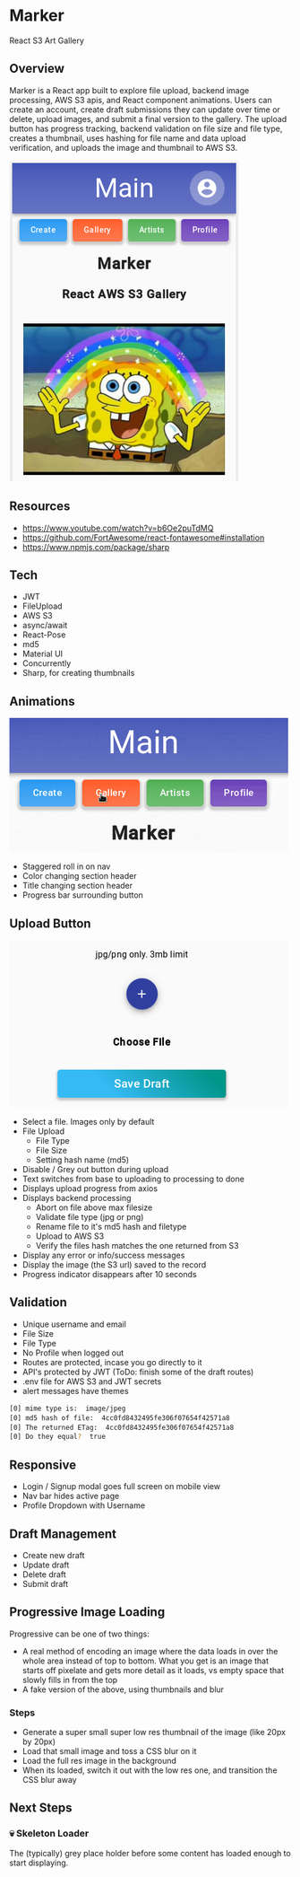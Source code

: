 # Marker

React S3 Art Gallery

## Overview

Marker is a React app built to explore file upload, backend image processing, AWS S3 apis, and React component animations. Users can create an account, create draft submissions they can update over time or delete, upload images, and submit a final version to the gallery. The upload button has progress tracking, backend validation on file size and file type, creates a thumbnail, uses hashing for file name and data upload verification, and uploads the image and thumbnail to AWS S3.

![Screenshot](/readme/minimain.png)

## Resources
  
- <https://www.youtube.com/watch?v=b6Oe2puTdMQ>
- <https://github.com/FortAwesome/react-fontawesome#installation>
- <https://www.npmjs.com/package/sharp>

## Tech

- JWT
- FileUpload
- AWS S3
- async/await
- React-Pose
- md5
- Material UI
- Concurrently
- Sharp, for creating thumbnails

## Animations

![Nav Gif](/readme/nav-trim.gif)

- Staggered roll in on nav
- Color changing section header
- Title changing section header
- Progress bar surrounding button

## Upload Button

![Upload Gif](/readme/upshort.gif)

- Select a file. Images only by default
- File Upload
  - File Type
  - File Size
  - Setting hash name (md5)
- Disable / Grey out button during upload
- Text switches from base to uploading to processing to done
- Displays upload progress from axios
- Displays backend processing
  - Abort on file above max filesize
  - Validate file type (jpg or png)
  - Rename file to it's md5 hash and filetype
  - Upload to AWS S3
  - Verify the files hash matches the one returned from S3
- Display any error or info/success messages
- Display the image (the S3 url) saved to the record
- Progress indicator disappears after 10 seconds

## Validation

- Unique username and email
- File Size
- File Type
- No Profile when logged out
- Routes are protected, incase you go directly to it
- API's protected by JWT (ToDo: finish some of the draft routes)
- .env file for AWS S3 and JWT secrets
- alert messages have themes

```zsh
[0] mime type is:  image/jpeg
[0] md5 hash of file:  4cc0fd8432495fe306f07654f42571a8
[0] The returned ETag:  4cc0fd8432495fe306f07654f42571a8
[0] Do they equal?  true
```

## Responsive

- Login / Signup modal goes full screen on mobile view
- Nav bar hides active page
- Profile Dropdown with Username

## Draft Management

- Create new draft
- Update draft
- Delete draft
- Submit draft

## Progressive Image Loading

Progressive can be one of two things:

- A real method of encoding an image where the data loads in over the whole area instead of top to bottom. What you get is an image that starts off pixelate and gets more detail as it loads, vs empty space that slowly fills in from the top
- A fake version of the above, using thumbnails and blur

### Steps

- Generate a super small super low res thumbnail of the image (like 20px by 20px)
- Load that small image and toss a CSS blur on it
- Load the full res image in the background
- When its loaded, switch it out with the low res one, and transition the CSS blur away

## Next Steps

### :skull: Skeleton Loader

The (typically) grey place holder before some content has loaded enough to start displaying.
